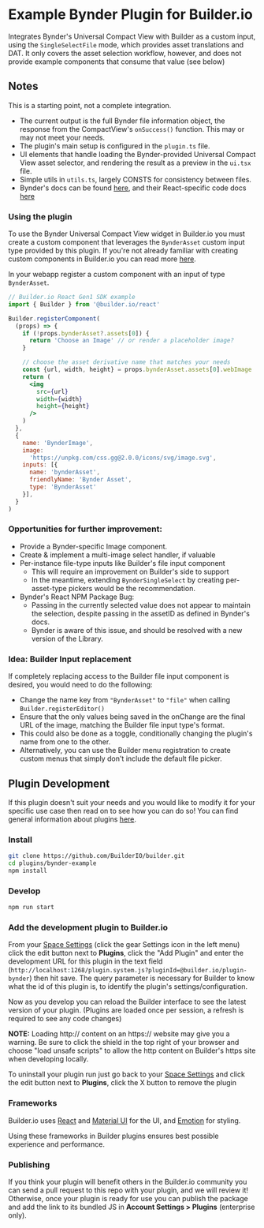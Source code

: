 # Example Bynder Plugin for Builder.io

Integrates Bynder's Universal Compact View with Builder as a custom input, using the `SingleSelectFile` mode, which provides asset translations and DAT. It only covers the asset selection workflow, however, and does not provide example components that consume that value (see below)

## Notes
This is a starting point, not a complete integration. 
* The current output is the full Bynder file information object, the response from the CompactView's `onSuccess()` function. This may or may not meet your needs.
* The plugin's main setup is configured in the `plugin.ts` file. 
* UI elements that handle loading the Bynder-provided Universal Compact View asset selector, and rendering the result as a preview in the `ui.tsx` file.
* Simple utils in `utils.ts`, largely CONSTS for consistency between files.
* Bynder's docs can be found [here](https://developer-docs.bynder.com/ui-components), and their React-specific code docs [here](https://www.npmjs.com/package/@bynder/compact-view)

### Using the plugin

To use the Bynder Universal Compact View widget in Builder.io you must create a custom component that leverages the `BynderAsset` custom input type provided by this plugin. If you're not already familiar with creating custom components in Builder.io you can read more [here](https://www.builder.io/c/docs/custom-components-setup).

In your webapp register a custom component with an input of type `BynderAsset`.

```jsx
// Builder.io React Gen1 SDK example
import { Builder } from '@builder.io/react'

Builder.registerComponent(
  (props) => {
    if (!props.bynderAsset?.assets[0]) {
      return 'Choose an Image' // or render a placeholder image?
    }

    // choose the asset derivative name that matches your needs
    const {url, width, height} = props.bynderAsset.assets[0].webImage
    return (
      <img
        src={url}
        width={width}
        height={height}
      />
    )
  },
  {
    name: 'BynderImage',
    image:
      'https://unpkg.com/css.gg@2.0.0/icons/svg/image.svg',
    inputs: [{ 
      name: 'bynderAsset', 
      friendlyName: 'Bynder Asset',
      type: 'BynderAsset' 
    }],
  }
)
```

### Opportunities for further improvement:
* Provide a Bynder-specific Image component.
* Create & implement a multi-image select handler, if valuable
* Per-instance file-type inputs like Builder's file input component
  * This will require an improvement on Builder's side to support
  * In the meantime, extending `BynderSingleSelect` by creating per-asset-type pickers would be the recommendation.
* Bynder's React NPM Package Bug:
  * Passing in the currently selected value does not appear to maintain the selection, despite passing in the assetID as defined in Bynder's docs.
  * Bynder is aware of this issue, and should be resolved with a new version of the Library.

### Idea: Builder Input replacement
If completely replacing access to the Builder file input component is desired, you would need to do the following:
* Change the name key from `"BynderAsset"` to `"file"` when calling `Builder.registerEditor()`
* Ensure that the only values being saved in the onChange are the final URL of the image, matching the Builder file input type's format. 
* This could also be done as a toggle, conditionally changing the plugin's name from one to the other.
* Alternatively, you can use the Builder menu registration to create custom menus that simply don't include the default file picker. 

## Plugin Development

If this plugin doesn't suit your needs and you would like to modify it for your specific use case then read on to see how you can do so! You can find general information about plugins [here](https://www.builder.io/c/docs/plugins-overview).


### Install

```bash
git clone https://github.com/BuilderIO/builder.git
cd plugins/bynder-example
npm install
```

### Develop

```bash
npm run start
```

### Add the development plugin to Builder.io

From your [Space Settings](https://builder.io/account/space) (click the gear Settings icon in the left menu) click the edit button next to **Plugins**, click the "Add Plugin" and enter the development URL for this plugin in the text field (`http://localhost:1268/plugin.system.js?pluginId=@builder.io/plugin-bynder`) then hit save. The query parameter is necessary for Builder to know what the id of this plugin is, to identify the plugin's settings/configuration. 

Now as you develop you can reload the Builder interface to see the latest version of your plugin. (Plugins are loaded once per session, a refresh is required to see any code changes)

**NOTE:** Loading http:// content on an https:// website may give you a warning. Be sure to click the shield in the top right of your browser and choose "load unsafe scripts" to allow the http content on Builder's https site when developing locally.



To uninstall your plugin run just go back to your [Space Settings](https://builder.io/account/space) and click the edit button next to **Plugins**, click the X button to remove the plugin

### Frameworks

Builder.io uses [React](https://github.com/facebook/react) and [Material UI](https://github.com/mui-org/material-ui) for the UI, and [Emotion](https://github.com/emotion-js/emotion) for styling.

Using these frameworks in Builder plugins ensures best possible experience and performance.

### Publishing

If you think your plugin will benefit others in the Builder.io community you can send a pull request to this repo with your plugin, and we will review it! Otherwise, once your plugin is ready for use you can publish the package and add the link to its bundled JS in **Account Settings > Plugins** (enterprise only).


